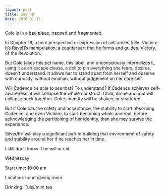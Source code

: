 ```yaml
---
layout: post
title: Day 48
date: 2016-01-11
---
```


Cole is in a bad place, trapped and fragmented. 

In Chapter 16, a third perspective or expression of self arises fully: Victoire. It’s Ravel1’s manipulation; a counterpart that he forms and guides. Victory, of the Revolution. 

But Cole takes this pet name, this label, and unconsciously internalizes it, using it as an escape clause, a doll to pin everything she fears, desires, doesn’t understand. It allows her to stand apart from herself and observe with curiosity, without emotion, without judgement on her core self. 

Will Cadence be able to see that? To understand? If Cadence achieves self-awareness, it will collapse the whole construct. Child, drone and idol will collapse back together. Cole’s identity will be shaken, or shattered. 

But if Cole has the safety and acceptance, the stability to start absorbing Cadence, and even Victoire, to start becoming whole and real, before acknowledging the partitioning of her identity, than she may survive the experience. 

Silver/Itri will play a significant part in building that environment of safety and stability around her if he reaches her in time. 

I still don’t know if he will or not. 


Wednesday

Start time: 10:00 am

Location: couch/living room

Drinking: Tulsi/mint tea
